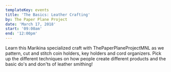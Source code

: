 ```yaml
---
templateKey: events
title: 'The Basics: Leather Crafting'
by: The Paper Plane Project
date: 'March 17, 2018'
start: '09:00am'
end: '12:00pm'
---
```

Learn this Marikina specialized craft with ThePaperPlaneProjectMNL as we pattern, cut and stitch coin holders, key holders and cord organizers. Pick up the different techniques on how people create different products and the basic do's and don'ts of leather smithing!
